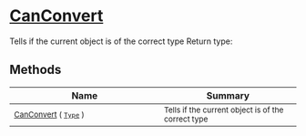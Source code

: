 # [CanConvert](./RectangleFConverter-100664058.md)

Tells if the current object is of the correct type
Return type:
## Methods

| Name | Summary | 
| --- | --- | 
| <sub>[CanConvert](./RectangleFConverter-100664058.md) ( [`Type`](https://docs.microsoft.com/en-us/dotnet/api/System.Type) )</sub><img width=200/>| <sub>Tells if the current object is of the correct type</sub>| <br>


